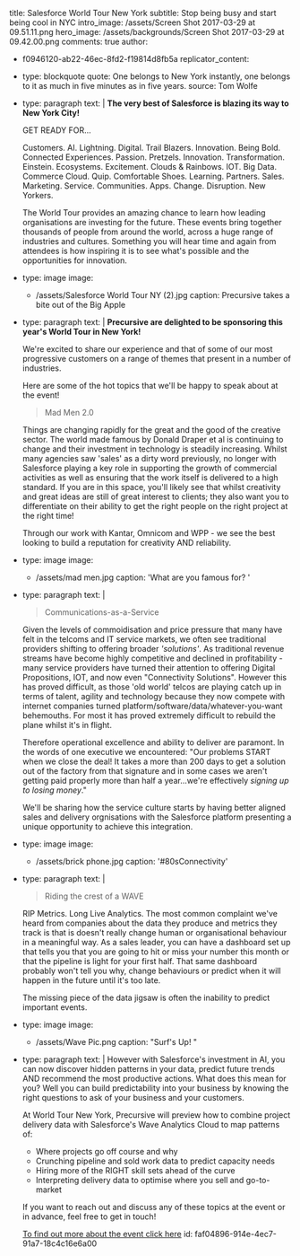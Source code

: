 title: Salesforce World Tour New York
subtitle: Stop being busy and start being cool in NYC
intro_image: /assets/Screen Shot 2017-03-29 at 09.51.11.png
hero_image: /assets/backgrounds/Screen Shot 2017-03-29 at 09.42.00.png
comments: true
author:
  - f0946120-ab22-46ec-8fd2-f19814d8fb5a
replicator_content:
  - 
    type: blockquote
    quote: One belongs to New York instantly, one belongs to it as much in five minutes as in five years.
    source: Tom Wolfe
  - 
    type: paragraph
    text: |
      **The very best of Salesforce is blazing its way to New York City!**
      
      GET READY FOR...
      
      Customers. AI. Lightning. Digital. Trail Blazers. Innovation. Being Bold. Connected Experiences. Passion. Pretzels. Innovation. Transformation. Einstein. Ecosystems. Excitement. Clouds & Rainbows. IOT. Big Data. Commerce Cloud. Quip. Comfortable Shoes. Learning. Partners. Sales. Marketing. Service. Communities. Apps. Change. Disruption. New Yorkers.
      
      The World Tour provides an amazing chance to learn how leading organisations are investing for the future. These events bring together thousands of people from around the world, across a huge range of industries and cultures. Something you will hear time and again from attendees is how inspiring it is to see what's possible and the opportunities for innovation.
  - 
    type: image
    image:
      - /assets/Salesforce World Tour NY (2).jpg
    caption: Precursive takes a bite out of the Big Apple
  - 
    type: paragraph
    text: |
      **Precursive are delighted to be sponsoring this year's World Tour in New York!**
      
      We're excited to share our experience and that of some of our most progressive customers on a range of themes that present in a number of industries.
      
      Here are some of the hot topics that we'll be happy to speak about at the event!
      
      > Mad Men 2.0
      
      Things are changing rapidly for the great and the good of the creative sector. The world made famous by Donald Draper et al is continuing to change and their investment in technology is steadily increasing. Whilst many agencies saw 'sales' as a dirty word previously, no longer with Salesforce playing a key role in supporting the growth of commercial activities as well as ensuring that the work itself is delivered to a high standard. If you are in this space, you'll likely see that whilst creativity and great ideas are still of great interest to clients; they also want you to differentiate on their ability to get the right people on the right project at the right time!
      
      Through our work with Kantar, Omnicom and WPP - we see the best looking to build a reputation for creativity AND reliability.
  - 
    type: image
    image:
      - /assets/mad men.jpg
    caption: 'What are you famous for? '
  - 
    type: paragraph
    text: |
      > Communications-as-a-Service
      
      Given the levels of commoidisation and price pressure that many have felt in the telcoms and IT service markets, we often see traditional providers shifting to offering broader *'solutions'*. As traditional revenue streams have become highly competitive and declined in profitability - many service providers have turned their attention to offering Digital Propositions, IOT, and now even "Connectivity Solutions". However this has proved difficult, as those 'old world' telcos are playing catch up in terms of talent, agility and technology because they now compete with internet companies turned platform/software/data/whatever-you-want behemouths. For most it has proved extremely difficult to rebuild the plane whilst it's in flight.
      
      Therefore operational excellence and ability to deliver are paramont. In the words of one executive we encountered: "Our problems START when we close the deal! It takes a more than 200 days to get a solution out of the factory from that signature and in some cases we aren't getting paid properly more than half a year...we're effectively *signing up to losing money*."
      
      We'll be sharing how the service culture starts by having better aligned sales and delivery orgnisations with the Salesforce platform presenting a unique opportunity to achieve this integration.
  - 
    type: image
    image:
      - /assets/brick phone.jpg
    caption: '#80sConnectivity'
  - 
    type: paragraph
    text: |
      > Riding the crest of a WAVE
      
      RIP Metrics. Long Live Analytics. The most common complaint we've heard from companies about the data they produce and metrics they track is that is doesn't really change human or organisational behaviour in a meaningful way. As a sales leader, you can have a dashboard set up that tells you that you are going to hit or miss your number this month or that the pipeline is light for your first half. That same dashboard probably won't tell you why, change behaviours or predict when it will happen in the future until it's too late.
      
      The missing piece of the data jigsaw is often the inability to predict important events.
  - 
    type: image
    image:
      - /assets/Wave Pic.png
    caption: "Surf's Up! "
  - 
    type: paragraph
    text: |
      However with Salesforce's investment in AI, you can now discover hidden patterns in your data, predict future trends AND recommend the most productive actions. What does this mean for you? Well you can build predictability into your business by knowing the right questions to ask of your business and your customers.
      
      At World Tour New York, Precursive will preview how to combine project delivery data with Salesforce's Wave Analytics Cloud to map patterns of:
      
      + Where projects go off course and why
      + Crunching pipeline and sold work data to predict capacity needs
      + Hiring more of the RIGHT skill sets ahead of the curve
      + Interpreting delivery data to optimise where you sell and go-to-market
      
      If you want to reach out and discuss any of these topics at the event or in advance, feel free to get in touch!
      
      [To find out more about the event click here](https://www.salesforce.com/events/worldtour/nyc/)
id: faf04896-914e-4ec7-91a7-18c4c16e6a00
